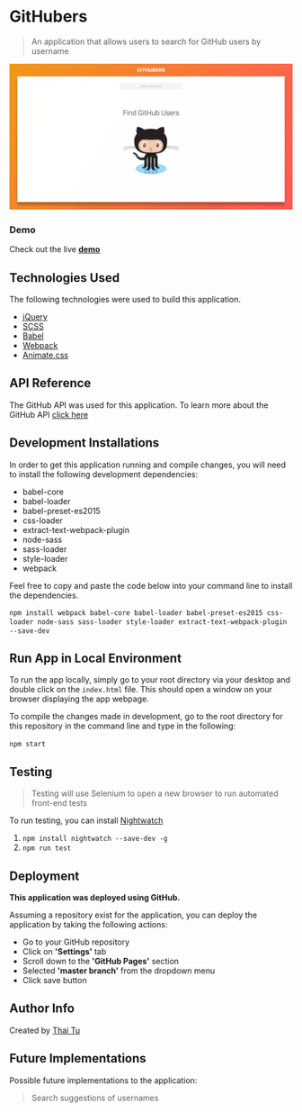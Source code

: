 # GitHubers
> An application that allows users to search for GitHub users by username

[![GitHubers](https://raw.githubusercontent.com/thaitwo/github-users/master/public/assets/githubers-screenshot.png)](https://thaitwo.github.io/github-users)

### Demo

Check out the live [**demo**](https://thaitwo.github.io/github-users)


## Technologies Used

The following technologies were used to build this application.

* [jQuery](https://jquery.com/)
* [SCSS](http://sass-lang.com/)
* [Babel](https://babeljs.io/)
* [Webpack](https://webpack.js.org/)
* [Animate.css](https://daneden.github.io/animate.css/)

## API Reference

The GitHub API was used for this application. To learn more about the GitHub API [click here](https://developer.github.com/v3/)

## Development Installations
In order to get this application running and compile changes, you will need to install the following development dependencies:

* babel-core
* babel-loader
* babel-preset-es2015
* css-loader
* extract-text-webpack-plugin
* node-sass
* sass-loader
* style-loader
* webpack

Feel free to copy and paste the code below into your command line to install the dependencies.

```
npm install webpack babel-core babel-loader babel-preset-es2015 css-loader node-sass sass-loader style-loader extract-text-webpack-plugin --save-dev
```

## Run App in Local Environment

To run the app locally, simply go to your root directory via your desktop and double click on the `index.html` file. This should open a window on your browser displaying the app webpage.

To compile the changes made in development, go to the root directory for this repository in the command line and type in the following:

`npm start`

## Testing
> Testing will use Selenium to open a new browser to run automated front-end tests

To run testing, you can install [Nightwatch](http://nightwatchjs.org/)

1. `npm install nightwatch --save-dev -g`
2. `npm run test`

## Deployment
**This application was deployed using GitHub.**

Assuming a repository exist for the application, you can deploy the application by taking the following actions:

* Go to your GitHub repository
* Click on **'Settings'** tab
* Scroll down to the **'GitHub Pages'** section
* Selected **'master branch'** from the dropdown menu
* Click save button

## Author Info
Created by [Thai Tu](http://www.thaitwo.com/)


## Future Implementations
Possible future implementations to the application:

> Search suggestions of usernames